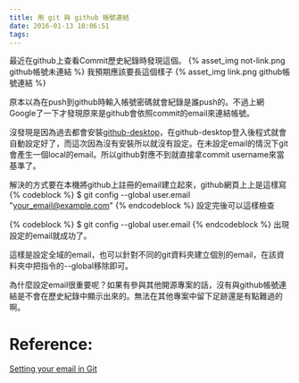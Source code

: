 ```yaml
---
title: 用 git 與 github 帳號連結
date: 2016-01-13 10:06:51
tags:
---
```

最近在github上查看Commit歷史紀錄時發現這個。
{% asset_img not-link.png github帳號未連結 %}
我預期應該要長這個樣子
{% asset_img link.png github帳號連結 %}
<!--more-->
原本以為在push到github時輸入帳號密碼就會紀錄是誰push的。不過上網Google了一下才發現原來是github會依照commit的email來連結帳號。

沒發現是因為過去都會安裝[github-desktop][github-desktop]，在github-desktop登入後程式就會自動設定好了，而這次因為沒有安裝所以就沒有設定。在未設定email的情況下git會產生一個local的email。所以github對應不到就直接拿commit username來當基準了。

解決的方式要在本機將github上註冊的email建立起來，github網頁上上是這樣寫
{% codeblock %}
$ git config --global user.email "your_email@example.com"
{% endcodeblock %}
設定完後可以這樣檢查

{% codeblock %}
$ git config --global user.email
{% endcodeblock %}
出現設定的email就成功了。

這樣是設定全域的email，也可以針對不同的git資料夾建立個別的email，在該資料夾中把指令的--global移除即可。

為什麼設定email很重要呢？如果有參與其他開源專案的話，沒有與github帳號連結是不會在歷史紀錄中顯示出來的。無法在其他專案中留下足跡還是有點難過的啊。

# Reference:
[Setting your email in Git][setting_email_in_git]

[github-desktop]: https://desktop.github.com/
[setting_email_in_git]: https://help.github.com/articles/setting-your-email-in-git/
